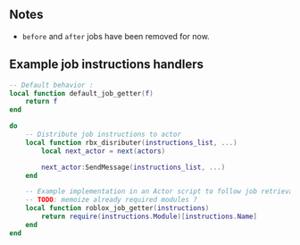 ## Notes

- `before` and `after` jobs have been removed for now.

## Example job instructions handlers

```lua
-- Default behavior :
local function default_job_getter(f)
    return f
end

do
    -- Distribute job instructions to actor
    local function rbx_disributer(instructions_list, ...)
        local next_actor = next(actors)

        next_actor:SendMessage(instructions_list, ...)
    end

    -- Example implementation in an Actor script to follow job retrieval instruction.
    -- TODO: memoize already required modules ?
    local function roblox_job_getter(instructions)
        return require(instructions.Module)[instructions.Name]
    end
end
```
